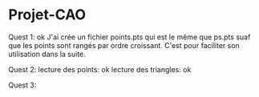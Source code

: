 # Projet-CAO



Quest 1: 
	ok
	J'ai crée un fichier points.pts qui est le même que ps.pts suaf que les points sont rangés par ordre croissant. C'est pour faciliter son utilisation dans la suite.


Quest 2: 
	lecture des points: ok
	lecture des triangles: ok


Quest 3:

